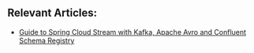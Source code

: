 ## Relevant Articles:

- [Guide to Spring Cloud Stream with Kafka, Apache Avro and Confluent Schema Registry](https://www.surya.com/spring-cloud-stream-kafka-avro-confluent)
